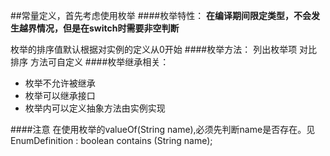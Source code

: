##常量定义，首先考虑使用枚举
####枚举特性：
**在编译期间限定类型，不会发生越界情况，但是在switch时需要非空判断** </br>

枚举的排序值默认根据对实例的定义从0开始
####枚举方法：
列出枚举项
对比
排序
方法可自定义
####枚举继承相关：
* 枚举不允许被继承
* 枚举可以继承接口
* 枚举内可以定义抽象方法由实例实现

####注意
在使用枚举的valueOf(String name),必须先判断name是否存在。见EnumDefinition : boolean contains (String name);